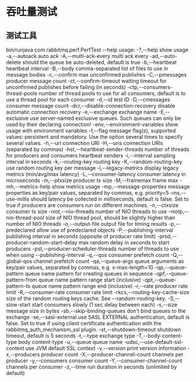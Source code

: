 # 吞吐量测试
## 测试工具
bin/runjava com.rabbitmq.perf.PerfTest --help
usage: <program>
 -?,--help                                   show usage
 -a,--autoack                                auto ack
 -A,--multi-ack-every <arg>                  multi ack every
 -ad,--auto-delete <arg>                     should the queue be auto-deleted, default is true
 -b,--heartbeat <arg>                        heartbeat interval
 -B,--body <arg>                             comma-separated list of files to use in message bodies
 -c,--confirm <arg>                          max unconfirmed publishes
 -C,--pmessages <arg>                        producer message count
 -ct,--confirm-timeout <arg>                 waiting timeout for unconfirmed publishes before failing (in seconds)
 -ctp,--consumers-thread-pools <arg>         number of thread pools to use for all consumers, default is to use a thread pool for each consumer
 -d,--id <arg>                               test ID
 -D,--cmessages <arg>                        consumer message count
 -dcr,--disable-connection-recovery          disable automatic connection recovery
 -e,--exchange <arg>                         exchange name
 -E,--exclusive                              use server-named exclusive queues. Such queues can only be used by their declaring connection!
 -env,--environment-variables                show usage with environment variables
 -f,--flag <arg>                             message flag(s), supported values: persistent and mandatory. Use the option several times to specify several values.
 -h,--uri <arg>                              connection URI
 -H,--uris <arg>                             connection URIs (separated by commas)
 -hst,--heartbeat-sender-threads <arg>       number of threads for producers and consumers heartbeat senders
 -i,--interval <arg>                         sampling interval in seconds
 -k,--routing-key <arg>                      routing key
 -K,--random-routing-key                     use random routing key per message
 -l,--legacy-metrics                         display legacy metrics (min/avg/max latency)
 -L,--consumer-latency <arg>                 consumer latency in microseconds
 -m,--ptxsize <arg>                          producer tx size
 -M,--framemax <arg>                         frame max
 -mh,--metrics-help                          show metrics usage
 -mp,--message-properties <arg>              message properties as key/pair values, separated by commas, e.g. priority=5
 -ms,--use-millis                            should latency be collected in milliseconds, default is false. Set to true if producers are consumers run on different machines.
 -n,--ctxsize <arg>                          consumer tx size
 -niot,--nio-threads <arg>                   number of NIO threads to use
 -niotp,--nio-thread-pool <arg>              size of NIO thread pool, should be slightly higher than number of NIO threads
 -o,--output-file <arg>                      output file for timing results
 -p,--predeclared                            allow use of predeclared objects
 -P,--publishing-interval <arg>              publishing interval in seconds (opposite of producer rate limit)
 -prsd,--producer-random-start-delay <arg>   max random delay in seconds to start producers
 -pst,--producer-scheduler-threads <arg>     number of threads to use when using --publishing-interval
 -q,--qos <arg>                              consumer prefetch count
 -Q,--global-qos <arg>                       channel prefetch count
 -qa,--queue-args <arg>                      queue arguments as key/pair values, separated by commas, e.g. x-max-length=10
 -qp,--queue-pattern <arg>                   queue name pattern for creating queues in sequence
 -qpf,--queue-pattern-from <arg>             queue name pattern range start (inclusive)
 -qpt,--queue-pattern-to <arg>               queue name pattern range end (inclusive)
 -r,--rate <arg>                             producer rate limit
 -R,--consumer-rate <arg>                    consumer rate limit
 -rkcs,--routing-key-cache-size <arg>        size of the random routing keys cache. See --random-routing-key.
 -S,--slow-start                             start consumers slowly (1 sec delay between each)
 -s,--size <arg>                             message size in bytes
 -sb,--skip-binding-queues                   don't bind queues to the exchange
 -se,--sasl-external                         use SASL EXTERNAL authentication, default is false. Set to true if using client certificate authentication with the rabbitmq_auth_mechanism_ssl plugin.
 -st,--shutdown-timeout <arg>                shutdown timeout, default is 5 seconds
 -t,--type <arg>                             exchange type
 -T,--body-content-type <arg>                body content-type
 -u,--queue <arg>                            queue name
 -udsc,--use-default-ssl-context             use JVM default SSL context
 -v,--version                                print version information
 -x,--producers <arg>                        producer count
 -X,--producer-channel-count <arg>           channels per producer
 -y,--consumers <arg>                        consumer count
 -Y,--consumer-channel-count <arg>           channels per consumer
 -z,--time <arg>                             run duration in seconds (unlimited by default)